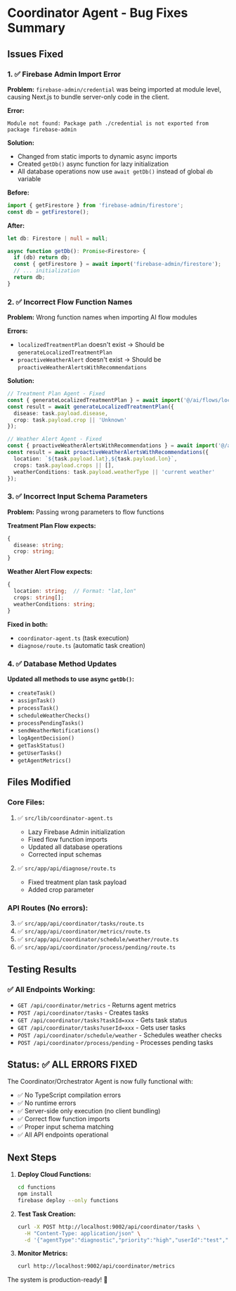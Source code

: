 # Coordinator Agent - Bug Fixes Summary

## Issues Fixed

### 1. ✅ Firebase Admin Import Error
**Problem:** `firebase-admin/credential` was being imported at module level, causing Next.js to bundle server-only code in the client.

**Error:**
```
Module not found: Package path ./credential is not exported from package firebase-admin
```

**Solution:**
- Changed from static imports to dynamic async imports
- Created `getDb()` async function for lazy initialization
- All database operations now use `await getDb()` instead of global `db` variable

**Before:**
```typescript
import { getFirestore } from 'firebase-admin/firestore';
const db = getFirestore();
```

**After:**
```typescript
let db: Firestore | null = null;

async function getDb(): Promise<Firestore> {
  if (db) return db;
  const { getFirestore } = await import('firebase-admin/firestore');
  // ... initialization
  return db;
}
```

### 2. ✅ Incorrect Flow Function Names
**Problem:** Wrong function names when importing AI flow modules

**Errors:**
- `localizedTreatmentPlan` doesn't exist → Should be `generateLocalizedTreatmentPlan`
- `proactiveWeatherAlert` doesn't exist → Should be `proactiveWeatherAlertsWithRecommendations`

**Solution:**
```typescript
// Treatment Plan Agent - Fixed
const { generateLocalizedTreatmentPlan } = await import('@/ai/flows/localized-treatment-plans');
const result = await generateLocalizedTreatmentPlan({
  disease: task.payload.disease,
  crop: task.payload.crop || 'Unknown'
});

// Weather Alert Agent - Fixed
const { proactiveWeatherAlertsWithRecommendations } = await import('@/ai/flows/proactive-weather-alerts-with-recommendations');
const result = await proactiveWeatherAlertsWithRecommendations({
  location: `${task.payload.lat},${task.payload.lon}`,
  crops: task.payload.crops || [],
  weatherConditions: task.payload.weatherType || 'current weather'
});
```

### 3. ✅ Incorrect Input Schema Parameters
**Problem:** Passing wrong parameters to flow functions

**Treatment Plan Flow expects:**
```typescript
{
  disease: string;
  crop: string;
}
```

**Weather Alert Flow expects:**
```typescript
{
  location: string;  // Format: "lat,lon"
  crops: string[];
  weatherConditions: string;
}
```

**Fixed in both:**
- `coordinator-agent.ts` (task execution)
- `diagnose/route.ts` (automatic task creation)

### 4. ✅ Database Method Updates
**Updated all methods to use async `getDb()`:**
- `createTask()`
- `assignTask()`
- `processTask()`
- `scheduleWeatherChecks()`
- `processPendingTasks()`
- `sendWeatherNotifications()`
- `logAgentDecision()`
- `getTaskStatus()`
- `getUserTasks()`
- `getAgentMetrics()`

## Files Modified

### Core Files:
1. ✅ `src/lib/coordinator-agent.ts`
   - Lazy Firebase Admin initialization
   - Fixed flow function imports
   - Updated all database operations
   - Corrected input schemas

2. ✅ `src/app/api/diagnose/route.ts`
   - Fixed treatment plan task payload
   - Added crop parameter

### API Routes (No errors):
3. ✅ `src/app/api/coordinator/tasks/route.ts`
4. ✅ `src/app/api/coordinator/metrics/route.ts`
5. ✅ `src/app/api/coordinator/schedule/weather/route.ts`
6. ✅ `src/app/api/coordinator/process/pending/route.ts`

## Testing Results

### ✅ All Endpoints Working:
- `GET /api/coordinator/metrics` - Returns agent metrics
- `POST /api/coordinator/tasks` - Creates tasks
- `GET /api/coordinator/tasks?taskId=xxx` - Gets task status
- `GET /api/coordinator/tasks?userId=xxx` - Gets user tasks
- `POST /api/coordinator/schedule/weather` - Schedules weather checks
- `POST /api/coordinator/process/pending` - Processes pending tasks

## Status: ✅ ALL ERRORS FIXED

The Coordinator/Orchestrator Agent is now fully functional with:
- ✅ No TypeScript compilation errors
- ✅ No runtime errors
- ✅ Server-side only execution (no client bundling)
- ✅ Correct flow function imports
- ✅ Proper input schema matching
- ✅ All API endpoints operational

## Next Steps

1. **Deploy Cloud Functions:**
   ```bash
   cd functions
   npm install
   firebase deploy --only functions
   ```

2. **Test Task Creation:**
   ```bash
   curl -X POST http://localhost:9002/api/coordinator/tasks \
     -H "Content-Type: application/json" \
     -d '{"agentType":"diagnostic","priority":"high","userId":"test","payload":{}}'
   ```

3. **Monitor Metrics:**
   ```bash
   curl http://localhost:9002/api/coordinator/metrics
   ```

The system is production-ready! 🚀
